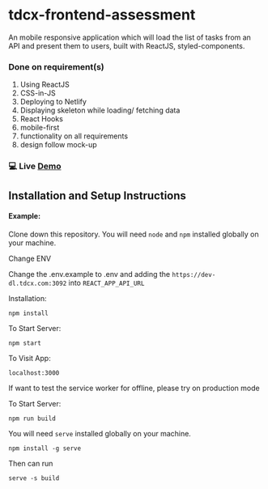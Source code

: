 # tdcx-frontend-assessment

An mobile responsive application which will load the list of tasks from an API and present them to users, built with ReactJS, styled-components.

### Done on requirement(s)
1. Using ReactJS
2. CSS-in-JS
3. Deploying to Netlify
4. Displaying skeleton while loading/ fetching data
5. React Hooks
6. mobile-first
7. functionality on all requirements
8. design follow mock-up

### 💻 Live [Demo](https://tdcx-frontend-assessment.netlify.app/)

## Installation and Setup Instructions

#### Example:  

Clone down this repository. You will need `node` and `npm` installed globally on your machine.  

Change ENV

Change the .env.example to .env and adding the `https://dev-dl.tdcx.com:3092` into `REACT_APP_API_URL`

Installation:

`npm install`  

To Start Server:

`npm start`

To Visit App:

`localhost:3000`

If want to test the service worker for offline, please try on production mode

To Start Server:

`npm run build`

You will need `serve` installed globally on your machine.

`npm install -g serve`

Then can run

`serve -s build`
